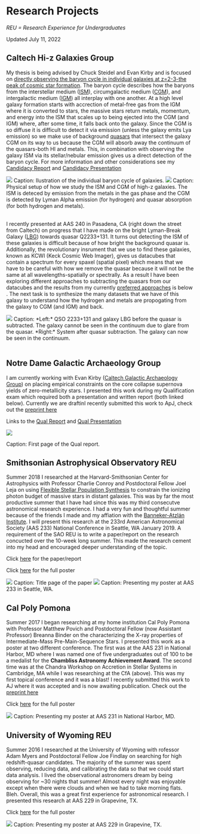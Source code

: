 # Research Projects
*REU = Research Experience for Undergraduates*

Updated July 11, 2022

## Caltech Hi-z Galaxies Group
My thesis is being advised by Chuck Steidel and Evan Kirby and is focused on [directly observing the baryon cycle in individual galaxies at z=2-3-the peak of cosmic star formation](https://drive.google.com/file/d/1x9cucQD3_cmyq_RPlbwBJ5Nnz5V1Z_NU/view?usp=sharing). The baryon cycle describes how the baryons from the interstellar medium ([ISM](https://sites.ualberta.ca/~pogosyan/teaching/ASTRO_122/lect14/lecture14.html)), circumgalactic medium ([CGM](https://ned.ipac.caltech.edu/level5/March18/Tumlinson/Tumlinson1.html)), and intergalactic medium ([IGM](https://www.kicc.cam.ac.uk/research/RTigm)) all interplay with one another. At a high level galaxy formation starts with accrection of metal-free gas from the IGM where it is converted to stars, the massive stars return metals, momentum, and energy into the ISM that scales up to being ejected into the CGM (and IGM) where, after some time, it falls back onto the galaxy. Since the CGM is so diffuse it is difficult to detect it via emission (unless the galaxy emits Lya emission) so we make use of background [quasars](https://en.wikipedia.org/wiki/Quasar) that intersect the galaxy CGM on its way to us because the CGM will absorb away the continuum of the quasars-both HI and metals. This, in combination with observing the galaxy ISM via its stellar/nebular emission gives us a direct detection of the baryon cycle. For more information and other considerations see my [Candidacy Report](https://drive.google.com/file/d/1x9cucQD3_cmyq_RPlbwBJ5Nnz5V1Z_NU/view?usp=sharing) and [Candidacy Presentation](https://drive.google.com/file/d/1HIv6r169892eFecqQVahPJQDh2vEn6mm/view?usp=sharing)  


<img src="https://evanhazey.github.io/evanhazenunez/Graphics/AAS240_Summer2022_Motivation.jpg">
Caption: Ilustration of the individual baryon cycle of galaxies.  



<img src="https://evanhazey.github.io/evanhazenunez/Graphics/AAS240_Summer2022_PhysicalSetup.jpg">
Caption: Physical setup of how we study the ISM and CGM of high-z galaxies. The ISM is deteced by emission from the metals in the gas phase and the CGM is detected by Lyman Alpha emission (for hydrogen) and quasar absorption (for both hydrogen and metals).  

<br/>
<br/>

I recently presented at AAS 240 in Pasadena, CA (right down the street from Caltech) on progress that I have made on the bright Lyman-Break Galaxy ([LBG](https://en.wikipedia.org/wiki/Lyman-break_galaxy)) towards quasar Q2233+131. It turns out detecting the ISM of these galaxies is difficult because of how bright the background quasar is. Additionally, the revolutionary insrument that we use to find these galaxies, known as KCWI (Keck Cosmic Web Imager), gives us datacubes that contain a spectrum for every spaxel (spatial pixel) which means that we have to be careful with how we remove the quasar because it will not be the same at all wavelengths-spatially or spectrally. As a result I have been exploring different approaches to subtracting the quasars from our datacubes and the results from my currently [preferred approaches](https://ui.adsabs.harvard.edu/abs/2017ApJ...850...40R/abstract) is below . The next task is to synthesize the many datasets that we have of this galaxy to understand how the hydrogen and metals are propogating from the galaxy to CGM (and IGM) and back.   


<img src="https://evanhazey.github.io/evanhazenunez/Graphics/AAS240_Summer2022_QSOSub.jpg">
Caption: *Left:* QSO 2233+131 and galaxy LBG before the quasar is subtracted. The galaxy cannot be seen in the continuum due to glare from the quasar. *Right:* System after quasar subtraction. The galaxy can now be seen in the continuum.   

<br/>
<br/>

## Notre Dame Galactic Archaeology Group
I am currently working with Evan Kirby ([Caltech Galactic Archaeology Group](https://galacticarchaeology.caltech.edu)) on placing empirical constraints on the core collapse supernova yields of zero-metallicity stars. I presented this work during my Qualification exam which required both a presentation and written report (both linked below). Currently we are draftinI recently submitted this work to ApJ, check out the [preprint here](https://arxiv.org/abs/2108.00659)

Links to the [Qual Report](https://evanhazey.github.io/evanhazenunez/Graphics/Qual_Report.pdf) and [Qual Presentation](https://docs.google.com/presentation/d/1tMPtQCzWs3bcarBMcDO2KeOwWuVZQqyShkfzjMImaD4/edit?usp=sharing)

<img src="https://evanhazey.github.io/evanhazenunez/Graphics/Qual_Report.jpg">

Caption: First page of the Qual report.



## Smithsonian Astrophysical Observatory REU
Summer 2018 I researched at the Harvard-Smithsonian Center for Astrophysics with Professor Charlie Conroy and Postdoctoral Fellow Joel Leja on using [Flexible Stellar Population Synthesis](https://github.com/cconroy20/fsps) to constrain the ionizing photon budget of massive stars in distant galaxies. This was by far the most productive summer that I have had since this was my third consecutve astronomical research experience. I had a very fun and thoughtful summer because of the friends I made and my affiation with the [Banneker-Atzlán Institute](https://bannekerinstitute.fas.harvard.edu). I will present this research at the 233rd American Astronomical Society (AAS 233) National Conference in Seattle, WA January 2019. A requirement of the SAO REU is to write a paper/report on the research concucted over the 10-week long summer. This made the research cement into my head and encouraged deeper understanding of the topic.

Click [here](https://evanhazey.github.io/evanhazenunez/Graphics/Nunez_SAO_REU_Final.pdf) for the paper/report

Click [here](https://evanhazey.github.io/evanhazenunez/Graphics/Nunez_AAS_2019.pdf) for the full poster

<img src="https://evanhazey.github.io/evanhazenunez/Graphics/Nunez_SAO_REU_Final.jpg">
Caption: Title page of the paper

<img src="https://evanhazey.github.io/evanhazenunez/Graphics/Nunez_AAS_2019.jpg">
Caption: Presenting my poster at AAS 233 in Seattle, WA.



## Cal Poly Pomona

Summer 2017 I began researching at my home institution Cal Poly Pomona with Professor Matthew Povich and Postdoctoral Fellow (now Assistant Professor) Breanna Binder on the characterizing the X-ray properties of Intermediate-Mass Pre-Main-Sequence Stars. I presented this work as a poster at two different conference. The first was at the AAS 231 in National Harbor, MD where I was named one of five undergraduates out of 100 to be a medalist for the **Chambliss Astronomy Achievement Award**. The second time was at the Chandra Workshop on Accretion in Stellar Systems in Cambridge, MA while I was researching at the CfA (above). This was my first topical conference and it was a blast! I recently submitted this work to AJ where it was accepted and is now awaiting publication. Check out the [preprint here](https://arxiv.org/abs/2103.13376)

Click [here](https://evanhazey.github.io/evanhazenunez/Graphics/Nunez_AAS_2018.pdf) for the full poster

<img src="https://evanhazey.github.io/evanhazenunez/Graphics/AAS_2018_pic.JPG">
Caption: Presenting my poster at AAS 231 in National Harbor, MD.



## University of Wyoming REU

Summer 2016 I researched at the University of Wyoming with rofessor Adam Myers and Postdoctoral Fellow Joe Findlay on searching for high redshift-quasar candidates. The majority of the summer was spent observing, reducing data, and calibrating the data so that we could start data analysis. I lived the observational astronomers dream by being observing for ~30 nights that summer! Almost every night was enjoyable except when there were clouds and when we had to take morning flats. Bleh. Overall, this was a great first experience for astronomical research. I presented this research at AAS 229 in Grapevine, TX.

Click [here](https://evanhazey.github.io/evanhazenunez/Graphics/Nunez_AAS_2017.pdf) for the full poster

<img src="https://evanhazey.github.io/evanhazenunez/Graphics/AAS_2017_pic.JPG">
Caption: Presenting my poster at AAS 229 in Grapevine, TX.
